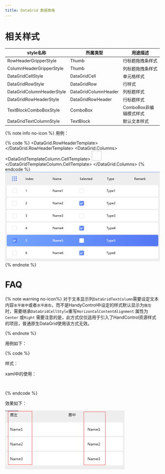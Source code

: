 ```yaml
---
title: DataGrid 数据表格
---
```


# 相关样式

| style名称 | 所属类型 | 用途描述 |
| - | - | - |
| RowHeaderGripperStyle     | Thumb                                       | 行标题拖拽条样式       |
| ColumnHeaderGripperStyle  | Thumb                                       | 列标题拖拽条样式       |
| DataGridCellStyle         | DataGridCell                                | 单元格样式            |
| DataGridRowStyle          | DataGridRow                                 | 行样式                |
| DataGridColumnHeaderStyle | DataGridColumnHeader                        | 列标题样式             |
| DataGridRowHeaderStyle    | DataGridRowHeader                           | 行标题样式             |
| TextBlockComboBoxStyle    | ComboBox                                    | ComboBox非编辑模式样式 |
| DataGridTextColumnStyle   | TextBlock                                   | 默认文本样式           |

{% note info no-icon %}
用例：

{% code %}
<DataGrid HeadersVisibility="All" RowHeaderWidth="60" AutoGenerateColumns="False" ItemsSource="{Binding DataList}">
    <DataGrid.RowHeaderTemplate>
        <DataTemplate>
            <CheckBox IsChecked="{Binding IsSelected,RelativeSource={RelativeSource AncestorType=DataGridRow}}"/>
        </DataTemplate>
    </DataGrid.RowHeaderTemplate>
    <DataGrid.Columns>
        <DataGridTextColumn IsReadOnly="True" Width="80" CanUserResize="False" Binding="{Binding Index}" Header="{x:Static langs:Lang.Index}"/>
        <DataGridTemplateColumn Width="60" CanUserResize="False">
            <DataGridTemplateColumn.CellTemplate>
                <DataTemplate>
                    <Image Source="{Binding ImgPath}" Width="32" Height="32" Stretch="Uniform"/>
                </DataTemplate>
            </DataGridTemplateColumn.CellTemplate>
        </DataGridTemplateColumn>
        <DataGridTextColumn Width="1*" Binding="{Binding Name}" Header="{x:Static langs:Lang.Name}"/>
        <DataGridCheckBoxColumn Width="100" CanUserResize="False" Binding="{Binding IsSelected}" Header="{x:Static langs:Lang.Selected}"/>
        <DataGridComboBoxColumn ItemsSource="{Binding Source={StaticResource DemoTypes}}" Width="100" CanUserResize="False" SelectedValueBinding="{Binding Type}" Header="{x:Static langs:Lang.Type}"/>
        <DataGridTextColumn Width="1*" Binding="{Binding Remark}" Header="{x:Static langs:Lang.Remark}"/>
    </DataGrid.Columns>
</DataGrid>
{% endcode %}
![DataGrid](https://raw.githubusercontent.com/HandyOrg/HandyOrgResource/master/HandyControl/Resources/DataGrid.png)
{% endnote %}

# FAQ
{% note warning  no-icon%}
对于文本显示列`DataGridTextColumn`需要设定文本内容`水平居中`或者`水平居右`，而不是HandyControl中设定的样式默认显示为`居左`时，需要继承`DataGridCellStyle`重写`HorizontalContentAlignment` 属性为`Center` 或`Right` 需要注意的是，此方式仅仅适用于引入了HandControl资源样式的项目，普通原生DataGrid使用该方式无效。

{% endnote %}

用例如下：

{% code %}

样式：

<Style x:Key="DataGridTextCenterColumnStyle" TargetType="DataGridCell" BasedOn="{StaticResource DataGridCellStyle}">
    <Setter Property="HorizontalContentAlignment" Value="Center"/>
</Style>

xaml中的使用：

<DataGrid ItemsSource="{Binding Datas}" AutoGenerateColumns="False">
    <DataGrid.Columns>
        <DataGridTextColumn Header="居左" Binding="{Binding Name}" Width="*"/>
        <DataGridTextColumn Header="居中" CellStyle="{StaticResource DataGridTextCenterColumnStyle}" Width="*" Binding="{Binding Name}"/>
​    </DataGrid.Columns>
</DataGrid>

{% endcode %}

效果如下：

![DataGridWarning01](https://raw.githubusercontent.com/HandyOrg/HandyOrgResource/master/HandyControl/Doc/native_controls/DataGrid-Warning01.png)
